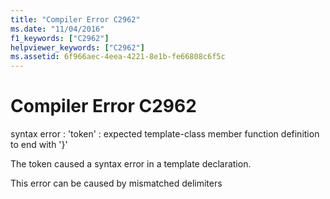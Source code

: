 ```yaml
---
title: "Compiler Error C2962"
ms.date: "11/04/2016"
f1_keywords: ["C2962"]
helpviewer_keywords: ["C2962"]
ms.assetid: 6f966aec-4eea-4221-8e1b-fe66808c6f5c
---
```

# Compiler Error C2962

syntax error : 'token' : expected template-class member function definition to end with '}'

The token caused a syntax error in a template declaration.

This error can be caused by mismatched delimiters
